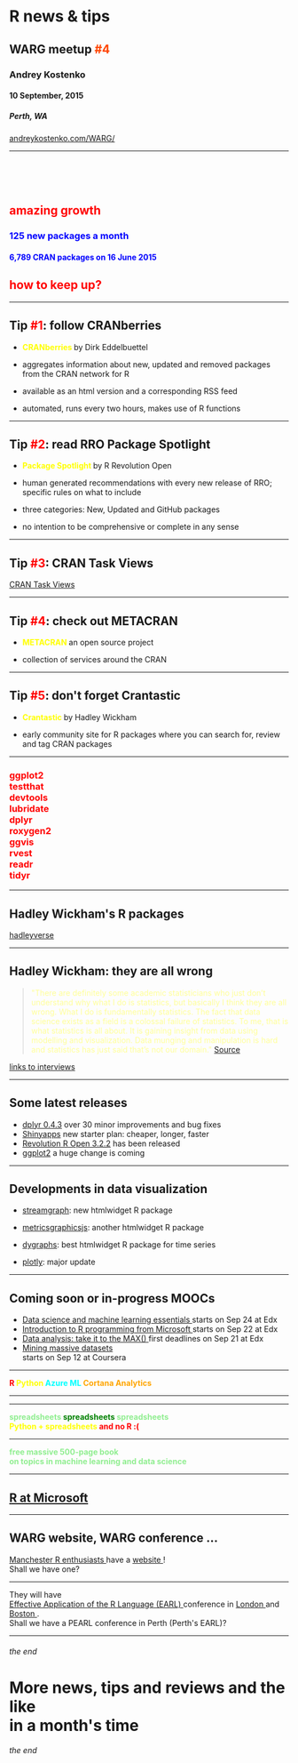  <!-- .slide: data-background-size="contain"; data-background="./images/news.jpg" style=" padding: 20px; display: block; background: rgba(0, 0, 0, 0.7);" -->

# <span style='color:grey50'>R news &amp; tips </span> 

##  WARG meetup  <span style='color:orangered'>#4  </span>

### Andrey Kostenko

#### 10 September, 2015 

##### Perth, WA

<a href="http:\\andreykostenko.com/WARG/">andreykostenko.com/WARG/</a>


***

 <!-- .slide: data-background-size="contain"; data-background="./images/rpackages.jpg" style=" padding: 20px; display: block; background: rgba(0, 0, 0, 0);" -->

<br><br><br>
## <span style='color:red'> amazing growth</span> 
### <span style='color:blue'> 125 new packages a month  </span> 
#### <span style='color:blue'> 6,789 CRAN packages on 16 June 2015 </span> 
## <span style='color:red'> how to keep up?  </span> 

---

## Tip <span style='color:red'>#1</span>: follow CRANberries 

<!-- .slide: data-background-size="contain"; data-background="./images/cranberries.jpg" style=" padding: 20px; display: block; background: rgba(0, 0, 0, 0.7);" -->

- <span style='color:yellow;font-weight: bold;'> CRANberries </span> by Dirk Eddelbuettel 

- aggregates information about new, updated and removed packages from the CRAN network for R 

- available as an html version and a corresponding RSS feed

- automated,  runs every two hours, makes use of R functions </span>


---

## Tip <span style='color:red'>#2</span>: read RRO Package Spotlight 

<!-- .slide: data-background-size="contain"; data-background="./images/packagespotlight.jpg" style=" padding: 20px; display: block; background: rgba(0, 0, 0, 0.7);" -->

- <span style='color:yellow;font-weight: bold;'> Package Spotlight </span> by R Revolution Open

- human generated recommendations with every new release of RRO; specific rules on what to include

- three categories: New, Updated and GitHub packages

- no intention to be comprehensive or complete in any sense


---

## Tip  <span style='color:red'>#3</span>: CRAN Task Views

<!-- .slide: data-background-size="contain"; data-background="./images/crantaskviews.JPG" style=" padding: 20px; display: block; background: rgba(0, 0, 0, 0.7);" -->

<a href="https://cran.r-project.org/web/views/" data-preview-link>CRAN Task Views</a>


---

## Tip <span style='color:red'>#4</span>: check out METACRAN 

<!-- .slide: data-background-size="contain"; data-background="./images/metacran.jpg" style=" padding: 20px; display: block; background: rgba(0, 0, 0, 0.7);" -->

- <span style='color:yellow;font-weight: bold;'> METACRAN </span> an open source project

- collection of services around the CRAN


---

## Tip <span style='color:red'>#5</span>: don't forget Crantastic 

<!-- .slide: data-background-size="contain"; data-background="./images/crantastic.jpg" style=" padding: 20px; display: block; background: rgba(0, 0, 0, 0.7);" -->

- <span style='color:yellow;font-weight: bold;'> Crantastic </span> by Hadley Wickham

- early community site for R packages where you can search for, review and tag CRAN packages


***

<h3 style='color:red; text-align: left;'> ggplot2 <br>  testthat <br> devtools <br> lubridate 
<br> dplyr <br> roxygen2 <br> ggvis <br> rvest <br> readr  <br> tidyr </h3>  


<!-- .slide: data-background-size="contain"; data-background="./images/priconomics.jpg" style="padding: 20px; display: block; background: rgba(0, 0, 0, 0);" -->


---

## Hadley Wickham's R packages 

<a href="http://barryrowlingson.github.io/hadleyverse/#1" data-preview-link>hadleyverse</a>

---

## Hadley Wickham:  they are all wrong

<blockquote style='color:#FFFF99'> "There are definitely some academic statisticians who just don’t understand why what I do is statistics, but basically I think they are all wrong. What I do is fundamentally statistics. The fact that data science exists as a field is a colossal failure of statistics. To me, that is what statistics is all about. It is gaining insight from data using modelling and visualization. Data munging and manipulation is hard and statistics has just said that’s not our domain." <a href='http://blog.revolutionanalytics.com/2015/07/hadley-profile.html'> Source </a> </blockquote>

<a href='https://en.wikipedia.org/wiki/Hadley_Wickham'>links to interviews</a>



***

## Some latest releases

- <a href="http://www.r-bloggers.com/dplyr-0-4-3/" data-preview-link>dplyr 0.4.3</a> over 30 minor improvements and bug fixes
- <a href="http://www.r-bloggers.com/rstudio-adds-a-new-starter-plan-more-active-hours-and-a-performance-boost-to-shinyapps-io/" data-preview-link>Shinyapps</a> new starter plan: cheaper, longer, faster
- <a href="http://www.r-bloggers.com/revolution-r-open-3-2-2-now-available/" data-preview-link>Revolution R Open 3.2.2</a> has been released
- <a href="http://www.r-bloggers.com/roll-your-own-stats-and-geoms-in-ggplot2-part-1-splines/" data-preview-link>ggplot2</a> a huge change is coming



***

## Developments in data visualization 

- <a href="http://rpubs.com/hrbrmstr/changing_us_technology_sector" data-preview-link>streamgraph</a>: new htmlwidget R package

- <a href="http://metricsgraphicsjs.org/examples.htm#multilines" data-preview-link>metricsgraphicsjs</a>: another htmlwidget R package

- <a href="https://rstudio.github.io/dygraphs/" data-preview-link>dygraphs</a>: best htmlwidget R package for time series

- <a href="https://plot.ly/r/" data-preview-link>plotly</a>: major update


***

## Coming soon or in-progress MOOCs

+ <a href="https://www.edx.org/course/data-science-machine-learning-essentials-microsoft-dat203x" target="_blank"> Data science and machine learning essentials </a> 
         starts on Sep 24 at Edx  
+ <a href="https://www.edx.org/course/introduction-r-programming-microsoft-dat204x-0#!" target="_blank"> Introduction to R programming from Microsoft </a> 
        starts on Sep 22 at Edx  
+ <a href="https://www.edx.org/course/data-analysis-take-it-max-delftx-ex101x" target="_blank"> Data analysis: take it to the MAX() </a> 
        first deadlines on Sep 21 at Edx  
+ <a href="https://www.coursera.org/course/mmds" target="_blank"> Mining massive datasets </a> <br>
           starts on Sep 12 at Coursera 

---

<!-- .slide: data-background-size="contain"; data-background="./images/ds_mle_edx_course.JPG" style=" padding: 20px; display: block; background: rgba(0, 0, 0, 0.8);" -->


<span style='color:red;font-weight: bold;'> R </span> 
<span style='color:yellow;font-weight: bold;'> Python </span> 
<span style='color:cyan;font-weight: bold;'> Azure ML </span> 
<span style='color:orange;font-weight: bold;'> Cortana Analytics </span>


---

<!-- .slide: data-background-size="contain"; data-background="./images/intro2rprog.JPG" style=" padding: 20px; display: block; background: rgba(0, 0, 0, 0);" -->


---

<!-- .slide: data-background-size="contain"; data-background="./images/da_ti2tmax.JPG" style=" padding: 20px; display: block; background: rgba(0, 0, 0, 0.7);" -->

<span style='color:lightgreen;font-weight: bold;'> spreadsheets </span> 
<span style='color:green;font-weight: bold;'> spreadsheets </span> 
<span style='color:lightgreen;font-weight: bold;'> spreadsheets </span> <br>
<span style='color:yellow;font-weight: bold;'> Python + spreadsheets </span>
<span style='color:red;font-weight: bold;'> and no R :( </span>

---

<!-- .slide: data-background-size="contain"; data-background="./images/mmds_edx.JPG" style=" padding: 20px; display: block; background: rgba(0, 0, 0, 0.7);" -->

<span style='color:lightgreen;font-weight: bold;'> free massive 500-page book</span> <br>
<span style='color:lightgreen;font-weight: bold;'> on topics in machine learning and data science </span> 


***

## <a href="http://blog.revolutionanalytics.com/2015/06/r-at-microsoft.html" target="_blank">R at Microsoft</a>


***

## WARG website, WARG conference ... 

<a href="http://www.r-bloggers.com/manchesterr-meetup-in-august-2015/" data-preview-link> Manchester R  enthusiasts  </a> 
have a <a href="http://www.rmanchester.org/" data-preview-link> website </a>! <br>Shall we have one?
<hr>
They will have <br> <a href="http://www.earl-conference.com/" data-preview-link> Effective Application of the R Language (EARL) </a> conference
in <a href="http://www.earl-conference.com/london/" data-preview-link> London </a> and 
<a href="http://www.earl-conference.com/boston/" data-preview-link> Boston </a>. <br> Shall we have a PEARL conference in Perth (Perth's EARL)? 



***
###### the end
# More news, tips and reviews and the like <br> in a month's time
###### the end

